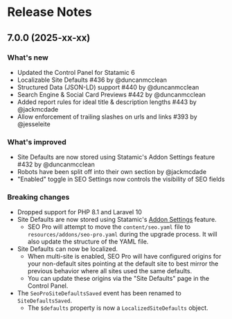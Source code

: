 # Release Notes

## 7.0.0 (2025-xx-xx)

### What's new
- Updated the Control Panel for Statamic 6
- Localizable Site Defaults #436 by @duncanmcclean
- Structured Data (JSON-LD) support #440 by @duncanmcclean
- Search Engine & Social Card Previews #442 by @duncanmcclean
- Added report rules for ideal title & description lengths #443 by @jackmcdade
- Allow enforcement of trailing slashes on urls and links #393 by @jesseleite

### What's improved
- Site Defaults are now stored using Statamic's Addon Settings feature #432 by @duncanmcclean
- Robots have been split off into their own section by @jackmcdade
- "Enabled" toggle in SEO Settings now controls the visibility of SEO fields

### Breaking changes
- Dropped support for PHP 8.1 and Laravel 10
- Site Defaults are now stored using Statamic's [Addon Settings](https://statamic.dev/addons/building-an-addon#settings) feature.
  - SEO Pro will attempt to move the `content/seo.yaml`  file to `resources/addons/seo-pro.yaml` during the upgrade process. It will also update the structure of the YAML file.
- Site Defaults can now be localized.
  - When multi-site is enabled, SEO Pro will have configured origins for your non-default sites pointing at the default site to best mirror the previous behavior where all sites used the same defaults. 
  - You can update these origins via the "Site Defaults" page in the Control Panel.
- The `SeoProSiteDefaultsSaved` event has been renamed to `SiteDefaultsSaved`. 
  - The `$defaults` property is now a `LocalizedSiteDefaults` object.